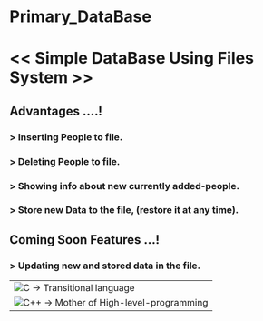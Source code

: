 #            Primary_DataBase
# << Simple DataBase Using Files System >>

## Advantages ....!
### > Inserting People to file.
### > Deleting People to file.
### > Showing info about new currently added-people.
### > Store new Data to the file, (restore it at any time).



## Coming Soon Features ...!
### > Updating new and stored data in the file.



<table>
  <tr>
    <td><img src="https://cdn.hackr.io/uploads/topics_svg/c.svg" alt="C -> Transitional language"></td>  <tr><!-- This is an empty row --></tr>
    <td><img src="https://brandslogos.com/wp-content/uploads/thumbs/c-logo-black-and-white.png" alt="C++ -> Mother of High-level-programming"></td>
  </tr>
</table>


